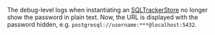 The debug-level logs when instantiating an
[SQLTrackerStore](./tracker-stores.mdx#sqltrackerstore)
no longer show the password in plain text. Now, the URL is displayed with the password
hidden, e.g. `postgresql://username:***@localhost:5432`.
